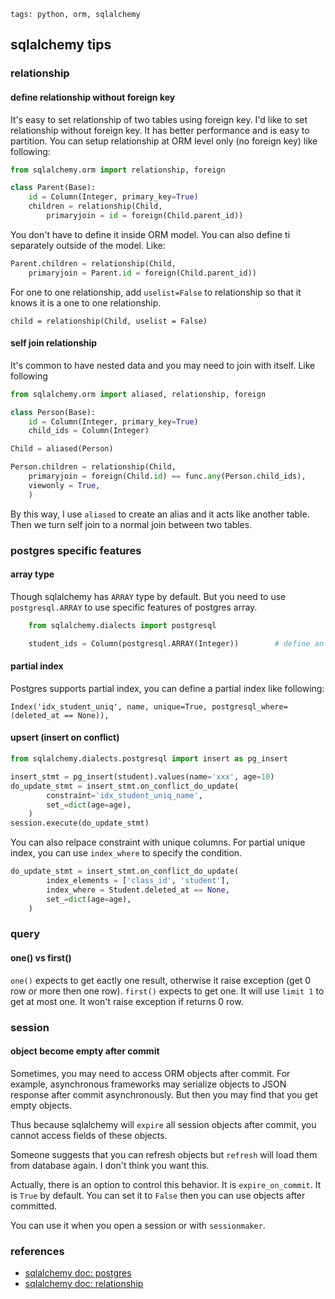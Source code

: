 ```metadata
tags: python, orm, sqlalchemy
```

## sqlalchemy tips


### relationship
#### define relationship without foreign key
It's easy to set relationship of two tables using foreign key. I'd like to set relationship
 without foreign key. It has better performance and is easy to partition. You can setup
 relationship at ORM level only (no foreign key) like following:

```python
from sqlalchemy.orm import relationship, foreign

class Parent(Base):
    id = Column(Integer, primary_key=True)
    children = relationship(Child,
        primaryjoin = id = foreign(Child.parent_id))
```

You don't have to define it inside ORM model. You can also define ti separately outside
 of the model. Like:

```python
Parent.children = relationship(Child,
    primaryjoin = Parent.id = foreign(Child.parent_id))
```

For one to one relationship, add `uselist=False` to relationship so that it knows it is
 a one to one relationship.

    child = relationship(Child, uselist = False)

#### self join relationship
It's common to have nested data and you may need to join with itself. Like following

```python
from sqlalchemy.orm import aliased, relationship, foreign

class Person(Base):
    id = Column(Integer, primary_key=True)
    child_ids = Column(Integer)

Child = aliased(Person)

Person.children = relationship(Child,
    primaryjoin = foreign(Child.id) == func.any(Person.child_ids),
    viewonly = True,
    )
```

By this way, I use `aliased` to create an alias and it acts like another table. Then
 we turn self join to a normal join between two tables.


### postgres specific features

#### array type
Though sqlalchemy has `ARRAY` type by default. But you need to use `postgresql.ARRAY`
 to use specific features of postgres array.

```python
    from sqlalchemy.dialects import postgresql

    student_ids = Column(postgresql.ARRAY(Integer))        # define an array column
```

#### partial index
Postgres supports partial index, you can define a partial index like following:

    Index('idx_student_uniq', name, unique=True, postgresql_where=(deleted_at == None)),

#### upsert (insert on conflict)

```python
from sqlalchemy.dialects.postgresql import insert as pg_insert

insert_stmt = pg_insert(student).values(name='xxx', age=10)
do_update_stmt = insert_stmt.on_conflict_do_update(
        constraint='idx_student_uniq_name',
        set_=dict(age=age),
    )
session.execute(do_update_stmt)
```

You can also relpace constraint with unique columns. For partial unique index, you can
 use `index_where` to specify the condition.

```python
do_update_stmt = insert_stmt.on_conflict_do_update(
        index_elements = ['class_id', 'student'],
        index_where = Student.deleted_at == None,
        set_=dict(age=age),
    )
```

### query
#### one() vs first()
`one()` expects to get eactly one result, otherwise it raise exception (get 0 row or
 more then one row). `first()` expects to get one. It will use `limit 1` to get at
 most one. It won't raise exception if returns 0 row.

### session
#### object become empty after commit
Sometimes, you may need to access ORM objects after commit. For example, asynchronous
 frameworks may serialize objects to JSON response after commit asynchronously. But then
 you may find that you get empty objects.

Thus because sqlalchemy will `expire` all session objects after commit, you cannot
 access fields of these objects.

Someone suggests that you can refresh objects but `refresh` will load them from database
 again. I don't think you want this.

Actually, there is an option to control this behavior. It is `expire_on_commit`. It is
 `True` by default. You can set it to `False` then you can use objects after committed.

You can use it when you open a session or with `sessionmaker`.

### references
- [sqlalchemy doc: postgres](https://docs.sqlalchemy.org/en/14/dialects/postgresql.html)
- [sqlalchemy doc: relationship](https://docs.sqlalchemy.org/en/14/orm/basic_relationships.html)
